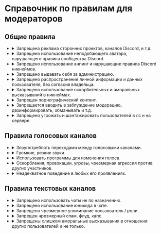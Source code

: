 <link rel="stylesheet" href="https://cdn.roblerom.games/css/moderators_index.css">

<h1>Справочник по правилам для модераторов</h1>

<h2>Общие правила</h2>

<ul>
  <li><details> <summary>Запрещена реклама сторонних проектов, каналов Discord, и т.д.</summary> <table> <thead> <tr> <th class="top default_table_block"></th> <th class="top default_table_block"><a href="/warn" class="warn">Варн</a></th> <th class="top default_table_block"><a href="/mute" class="mute">Мут</a></th> <th class="top default_table_block"><a href="/ban" class="ban">Бан</a></th> </tr> </thead> <tbody> <tr> <td class="center default_table_block">Длительность</td> <td class="center default_table_block">-</td> <td class="center default_table_block">2д</td> <td class="center default_table_block">1д</td> </tr> <tr> <td class="bottom default_table_block">Условие</td> <td class="bottom default_table_block">-</td> <td class="bottom default_table_block">Пиар без ссылки</td> <td class="bottom default_table_block">Пиар с ссылкой</td> </tr> </tbody> </table> </details> </li>

  <li> <details> <summary>Запрещено использование неподобающего аватара, нарушающего правила сообщества Discord.</summary> <table> <thead> <tr> <th class="top default_table_block"></th> <th class="top default_table_block"><a href="/warn" class="warn">Варн</a></th> <th class="top default_table_block"><a href="/mute" class="mute">Мут</a></th> <th class="top default_table_block"><a href="/ban" class="ban">Бан</a></th> </tr> </thead> <tbody> <tr> <td class="center default_table_block">Длительность</td> <td class="center default_table_block">-</td> <td class="center default_table_block">-</td> <td class="center default_table_block">3д</td> </tr> <tr> <td class="bottom default_table_block">Условие</td> <td class="bottom default_table_block">-</td> <td class="bottom default_table_block">-</td> <td class="bottom default_table_block">Нарушение</td> </tr> </tbody> </table> </details> </li>

  <li> <details> <summary>Запрещено использование анпинг и нарушающие правила Discord никнеймов.</summary> <table> <thead> <tr> <th class="top default_table_block"></th> <th class="top default_table_block"><a href="/warn" class="warn">Варн</a></th> <th class="top default_table_block"><a href="/mute" class="mute">Мут</a></th> <th class="top default_table_block"><a href="/ban" class="ban">Бан</a></th> </tr> </thead> <tbody> <tr> <td class="center default_table_block">Длительность</td> <td class="center default_table_block">3д</td> <td class="center default_table_block">-</td> <td class="center default_table_block">1д</td> </tr> <tr> <td class="bottom default_table_block">Условие</td> <td class="bottom default_table_block">Нарушение (первые 3 раза)</td> <td class="bottom default_table_block">-</td> <td class="bottom default_table_block">Повторные нарушения</td> </tr> </tbody> </table> </details> </li>

  <li> <details> <summary>Запрещено выдавать себя за администрацию.</summary> <table> <thead> <tr> <th class="top default_table_block"></th> <th class="top default_table_block"><a href="/warn" class="warn">Варн</a></th> <th class="top default_table_block"><a href="/mute" class="mute">Мут</a></th> <th class="top default_table_block"><a href="/ban" class="ban">Бан</a></th> </tr> </thead> <tbody> <tr> <td class="center default_table_block">Длительность</td> <td class="center default_table_block">3д</td> <td class="center default_table_block">-</td> <td class="center default_table_block">-</td> </tr> <tr> <td class="bottom default_table_block">Условие</td> <td class="bottom default_table_block">Нарушение</td> <td class="bottom default_table_block">-</td> <td class="bottom default_table_block">-</td> </tr> </tbody> </table> </details> </li>

  <li> <details> <summary>Запрещено распространение личной информации и данных пользователя, без согласия владельца.</summary> <table> <thead> <tr> <th class="top default_table_block"></th> <th class="top default_table_b lock"><a href="/warn" class="warn">Варн</a></th> <th class="top default_table_block"><a href="/mute" class="mute">Мут</a></th> <th class="top default_table_block"><a href="/ban" class="ban">Бан</a></th> </tr> </thead> <tbody> <tr> <td class="center default_table_block">Длительность</td> <td class="center default_table_block">-</td> <td class="center default_table_block">-</td> <td class="center default_table_block">2д</td> </tr> <tr> <td class="bottom default_table_block">Условие</td> <td class="bottom default_table_block">-</td> <td class="bottom default_table_block">-</td> <td class="bottom default_table_block">Нарушение</td> </tr> </tbody> </table> </details> </li>

  <li> <details> <summary>Запрещено использование оскорбительных и аморальных высказываний в никнеймах.</summary> <table> <thead> <tr> <th class="top default_table_block"></th> <th class="top default_table_block"><a href="/warn" class="warn">Варн</a></th> <th class="top default_table_block"><a href="/mute" class="mute">Мут</a></th> <th class="top default_table_block"><a href="/ban" class="ban">Бан</a></th> </tr> </thead> <tbody> <tr> <td class="center default_table_block">Длительность</td> <td class="center default_table_block">5д</td> <td class="center default_table_block">12ч</td> <td class="center default_table_block">4д</td> </tr> <tr> <td class="bottom default_table_block">Условие</td> <td class="bottom default_table_block">Первое нарушение</td> <td class="bottom default_table_block">Повторные нарушения</td> <td class="bottom default_table_block">Злоупотребление</td> </tr> </tbody> </table> </details> </li>

  <li> <details> <summary>Запрещен порнографический контент.</summary> <table> <thead> <tr> <th class="top default_table_block"></th> <th class="top default_table_block"><a href="/warn" class="warn">Варн</a></th> <th class="top default_table_block"><a href="/mute" class="mute">Мут</a></th> <th class="top default_table_block"><a href="/ban" class="ban">Бан</a></th> </tr> </thead> <tbody> <tr> <td class="center default_table_block">Длительность</td> <td class="center default_table_block">-</td> <td class="center default_table_block">-</td> <td class="center default_table_block">7д</td> </tr> <tr> <td class="bottom default_table_block">Условие</td> <td class="bottom default_table_block">-</td> <td class="bottom default_table_block">-</td> <td class="bottom default_table_block">Нарушение</td> </tr> </tbody> </table> </details> </li>

  <li> <details> <summary>Запрещается вводить в заблуждение модерацию, дезинформировать, обманывать и т.д.</summary> <table> <thead> <tr> <th class="top default_table_block"></th> <th class="top default_table_block"><a href="/warn" class="warn">Варн</a></th> <th class="top default_table_block"><a href="/mute" class="mute">Мут</a></th> <th class="top default_table_block"><a href="/ban" class="ban">Бан</a></th> </tr> </thead> <tbody> <tr> <td class="center default_table_block">Длительность</td> <td class="center default_table_block">-</td> <td class="center default_table_block">-</td> <td class="center default_table_block">3д</td> </tr> <tr> <td class="bottom default_table_block">Условие</td> <td class="bottom default_table_block">-</td> <td class="bottom default_table_block">-</td> <td class="bottom default_table_block">Нарушение</td> </tr> </tbody> </table> </details> </li>

  <li> <details> <summary>Запрещено угрожать и шантажировать пользователей в лс и на сервере.</summary> <table> <thead> <tr> <th class="top default_table_block"></th> <th class="top default_table_block"><a href="/warn" class="warn">Варн</a></th> <th class="top default_table_block"><a href="/mute" class="mute">Мут</a></th> <th class="top default_table_block"><a href="/ban" class="ban">Бан</a></th> </tr> </thead> <tbody> <tr> <td class="center default_table_block">Длительность</td> <td class="center default_table_block">-</td> <td class="center default_table_block">-</td> <td class="center default_table_block">14д</td> </tr> <tr> <td class="bottom default_table_block">Условие</td> <td class="bottom default_table_block">-</td> <td class="bottom default_table_block">-</td> <td class="bottom default_table_block">Нарушение</td> </tr> </tbody> </table> </details> </li>
</ul>

<h2>Правила голосовых каналов</h2>

<ul>
  <li><details> <summary>Злоупотреблять переходами между голосовыми каналами.</summary> <table> <thead> <tr> <th class="top default_table_block"></th> <th class="top default_table_block"><a href="/warn" class="warn">Варн</a></th> <th class="top default_table_block"><a href="/mute" class="mute">Мут</a></th> <th class="top default_table_block"><a href="/ban" class="ban">Бан</a></th> </tr> </thead> <tbody> <tr> <td class="center default_table_block">Длительность</td> <td class="center default_table_block">7д</td> <td class="center default_table_block">-</td> <td class="center default_table_block">-</td> </tr> <tr> <td class="bottom default_table_block">Условие</td> <td class="bottom default_table_block">Нарушение</td> <td class="bottom default_table_block">-</td> <td class="bottom default_table_block">-</td> </tr> </tbody> </table> </details> </li>

  <li> <details> <summary>Громкие, резкие звуки.</summary> <table> <thead> <tr> <th class="top default_table_block"></th> <th class="top default_table_block"><a href="/warn" class="warn">Варн</a></th> <th class="top default_table_block"><a href="/mute" class="mute">Мут</a></th> <th class="top default_table_block"><a href="/ban" class="ban">Бан</a></th> </tr> </thead> <tbody> <tr> <td class="center default_table_block">Длительность</td> <td class="center default_table_block">7д</td> <td class="center default_table_block">2ч</td> <td class="center default_table_block">-</td> </tr> <tr> <td class="bottom default_table_block">Условие</td> <td class="bottom default_table_block">Нарушение</td> <td class="bottom default_table_block">Злоупотребление</td> <td class="bottom default_table_block">-</td> </tr> </tbody> </table> </details> </li>

  <li> <details> <summary>Использовать программы для изменения голоса.</summary> <table> <thead> <tr> <th class="top default_table_block"></th> <th class="top default_table_block"><a href="/warn" class="warn">Варн</a></th> <th class="top default_table_block"><a href="/mute" class="mute">Мут</a></th> <th class="top default_table_block"><a href="/ban" class="ban">Бан</a></th> </tr> </thead> <tbody> <tr> <td class="center default_table_block">Длительность</td> <td class="center default_table_block">5д</td> <td class="center default_table_block">3ч</td> <td class="center default_table_block">-</td> </tr> <tr> <td class="bottom default_table_block">Условие</td> <td class="bottom default_table_block">Нарушение</td> <td class="bottom default_table_block">Злоупотребление</td> <td class="bottom default_table_block">-</td> </tr> </tbody> </table> </details> </li>

  <li> <details> <summary>Оскорбления, провокации, угрозы, чрезмерная агрессия против других участников.</summary> <table> <thead> <tr> <th class="top default_table_block"></th> <th class="top default_table_block"><a href="/warn" class="warn">Варн</a></th> <th class="top default_table_block"><a href="/mute" class="mute">Мут</a></th> <th class="top default_table_block"><a href="/ban" class="ban">Бан</a></th> </tr> </thead> <tbody> <tr> <td class="center default_table_block">Длительность</td> <td class="center default_table_block">14д</td> <td class="center default_table_block">12ч</td> <td class="center default_table_block">-</td> </tr> <tr> <td class="bottom default_table_block">Условие</td> <td class="bottom default_table_block">Первое нарушение</td> <td class="bottom default_table_block">Повторные нарушения</td> <td class="bottom default_table_block">-</td> </tr> </tbody> </table> </details> </li>

  <li> <details> <summary>Неадекватное поведение в любых его проявлениях.</summary> <table> <thead> <tr> <th class="top default_table_block"></th> <th class="top default_table_block"><a href="/warn" class="warn">Варн</a></th> <th class="top default_table_block"><a href="/mute" class="mute">Мут</a></th> <th class="top default_table_block"><a href="/ban" class="ban">Бан</a></th> </tr> </thead> <tbody> <tr> <td class="center default_table_block">Длительность</td> <td class="center default_table_block">7д</td> <td class="center default_table_block">6ч</td> <td class="center default_table_block">-</td> </tr> <tr> <td class="bottom default_table_block">Условие</td> <td class="bottom default_table_block">Первое нарушение</td> <td class="bottom default_table_block">Повторные нарушения</td> <td class="bottom default_table_block">-</td> </tr> </tbody> </table> </details> </li>
</ul>

<h2>Правила текстовых каналов</h2>

<ul>
  <li><details> <summary>Запрещено использовать чаты не по назначению.</summary> <table> <thead> <tr> <th class="top default_table_block"></th> <th class="top default_table_block"><a href="/warn" class="warn">Варн</a></th> <th class="top default_table_block"><a href="/mute" class="mute">Мут</a></th> <th class="top default_table_block"><a href="/ban" class="ban">Бан</a></th> </tr> </thead> <tbody> <tr> <td class="center default_table_block">Длительность</td> <td class="center default_table_block">12ч</td> <td class="center default_table_block">15м</td> <td class="center default_table_block">-</td> </tr> <tr> <td class="bottom default_table_block">Условие</td> <td class="bottom default_table_block">Нарушение</td> <td class="bottom default_table_block">Злоупотребление</td> <td class="bottom default_table_block">-</td> </tr> </tbody> </table> </details> </li>

  <li> <details> <summary>Запрещено использование юникода в чате.</summary> <table> <thead> <tr> <th class="top default_table_block"></th> <th class="top default_table_block"><a href="/warn" class="warn">Варн</a></th> <th class="top default_table_block"><a href="/mute" class="mute">Мут</a></th> <th class="top default_table_block"><a href="/ban" class="ban">Бан</a></th> </tr> </thead> <tbody> <tr> <td class="center default_table_block">Длительность</td> <td class="center default_table_block">1д</td> <td class="center default_table_block">30м</td> <td class="center default_table_block">-</td> </tr> <tr> <td class="bottom default_table_block">Условие</td> <td class="bottom default_table_block">Нарушение</td> <td class="bottom default_table_block">Злоупотребление</td> <td class="bottom default_table_block">-</td> </tr> </tbody> </table> </details> </li>

  <li> <details> <summary>Запрещено чрезмерное упоминание пользователя / роли.</summary> <table> <thead> <tr> <th class="top default_table_block"></th> <th class="top default_table_block"><a href="/warn" class="warn">Варн</a></th> <th class="top default_table_block"><a href="/mute" class="mute">Мут</a></th> <th class="top default_table_block"><a href="/ban" class="ban">Бан</a></th> </tr> </thead> <tbody> <tr> <td class="center default_table_block">Длительность</td> <td class="center default_table_block">5д</td> <td class="center default_table_block">5ч</td> <td class="center default_table_block">-</td> </tr> <tr> <td class="bottom default_table_block">Условие</td> <td class="bottom default_table_block">Нарушение</td> <td class="bottom default_table_block">Злоупотребление</td> <td class="bottom default_table_block">-</td> </tr> </tbody> </table> </details> </li>

  <li> <details> <summary>Запрещен чрезмерный спам, флуд, капс.</summary> <table> <thead> <tr> <th class="top default_table_block"></th> <th class="top default_table_block"><a href="/warn" class="warn">Варн</a></th> <th class="top default_table_block"><a href="/mute" class="mute">Мут</a></th> <th class="top default_table_block"><a href="/ban" class="ban">Бан</a></th> </tr> </thead> <tbody> <tr> <td class="center default_table_block">Длительность</td> <td class="center default_table_block">4ч</td> <td class="center default_table_block">20м</td> <td class="center default_table_block">-</td> </tr> <tr> <td class="bottom default_table_block">Условие</td> <td class="bottom default_table_block">Нарушение</td> <td class="bottom default_table_block">Злоупотребление</td> <td class="bottom default_table_block">-</td> </tr> </tbody> </table> </details> </li>

  <li> <details> <summary>Запрещены слишком аморальные высказывания в отношении других пользователей и не только.</summary> <table> <thead> <tr> <th class="top default_table_block"></th> <th class="top default_table_block"><a href="/warn" class="warn">Варн</a></th> <th class="top default_table_block"><a href="/mute" class="mute">Мут</a></th> <th class="top default_table_block"><a href="/ban" class="ban">Бан</a></th> </tr> </thead> <tbody> <tr> <td class="center default_table_block">Длительность</td> <td class="center default_table_block">-</td> <td class="center default_table_block">3ч</td> <td class="center default_table_block">-</td> </tr> <tr> <td class="bottom default_table_block">Условие</td> <td class="bottom default_table_block">-</td> <td class="bottom default_table_block">Нарушение</td> <td class="bottom default_table_block">-</td> </tr> </tbody> </table> </details> </li>
</ul>
